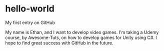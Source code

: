 # hello-world
My first entry on GitHub

My name is Ethan, and I want to develop video games.  I'm taking a Udemy course, by Awesome-Tuts, on how to develop games for Unity using C#.
I hope to find great success with GitHub in the future.
